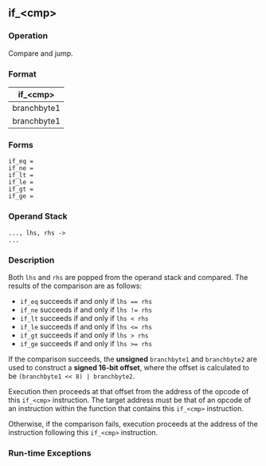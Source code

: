 ## if_\<cmp\>

### Operation
Compare and jump.

### Format
| if_\<cmp\> |
| :----: |
| branchbyte1 |
| branchbyte1 |

### Forms
```
if_eq =
if_ne =
if_lt =
if_le =
if_gt =
if_ge =
```

### Operand Stack
```
..., lhs, rhs ->
...
```

### Description
Both `lhs` and `rhs` are popped from the operand stack and compared.
The results of the comparison are as follows:
- `if_eq` succeeds if and only if `lhs == rhs`
- `if_ne` succeeds if and only if `lhs != rhs`
- `if_lt` succeeds if and only if `lhs < rhs`
- `if_le` succeeds if and only if `lhs <= rhs`
- `if_gt` succeeds if and only if `lhs > rhs`
- `if_ge` succeeds if and only if `lhs >= rhs`

If the comparison succeeds, the **unsigned** `branchbyte1` and
`branchbyte2` are used to construct a **signed 16-bit offset**, where
the offset is calculated to be `(branchbyte1 << 8) | branchbyte2`.

Execution then proceeds at that offset from the address of the
opcode of this `if_<cmp>` instruction. The target address
must be that of an opcode of an instruction within the function that
contains this `if_<cmp>` instruction.

Otherwise, if the comparison fails, execution proceeds at
the address of the instruction following this `if_<cmp>`
instruction.

### Run-time Exceptions
